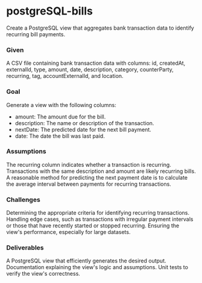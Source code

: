 # postgreSQL-bills
Create a PostgreSQL view that aggregates bank transaction data to identify recurring bill payments.

### Given
A CSV file containing bank transaction data with columns: id, createdAt, externalId, type, amount, date, description, category, counterParty, recurring, tag, accountExternalId, and location.

### Goal
Generate a view with the following columns:
* amount: The amount due for the bill.
* description: The name or description of the transaction.
* nextDate: The predicted date for the next bill payment.
* date: The date the bill was last paid.

### Assumptions
The recurring column indicates whether a transaction is recurring.
Transactions with the same description and amount are likely recurring bills.
A reasonable method for predicting the next payment date is to calculate the average interval between payments for recurring transactions.

### Challenges
Determining the appropriate criteria for identifying recurring transactions.
Handling edge cases, such as transactions with irregular payment intervals or those that have recently started or stopped recurring.
Ensuring the view's performance, especially for large datasets.

### Deliverables
A PostgreSQL view that efficiently generates the desired output.
Documentation explaining the view's logic and assumptions.
Unit tests to verify the view's correctness.
